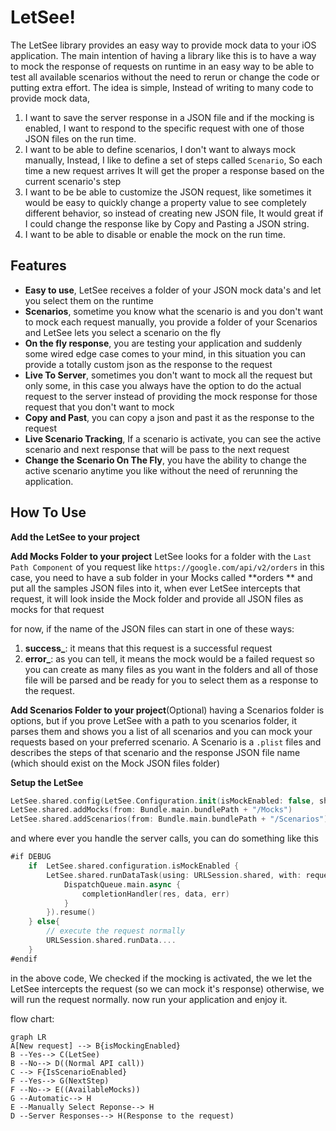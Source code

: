 # LetSee!
The LetSee library provides an easy way to provide mock data to your iOS application. The main intention of having a library like this is to have a way to mock the response of requests on runtime in an easy way to be able to test all available scenarios without the need to rerun or change the code or putting extra effort.
The idea is simple, Instead of writing to many code to provide mock data, 
1. I want to save the server response in a JSON file and if the mocking is enabled, I want to respond to the specific request with one of those JSON files on the run time.
2. I want to be able to define scenarios, I don't want to always mock manually, Instead, I like to define a set of steps called `Scenario`, So each time a new request arrives It will get the proper a response based on the current scenario's step 
3. I want to be be able to customize the JSON request, like sometimes it would be easy to quickly change a property value to see completely different behavior, so instead of creating new JSON file, It would great if I could change the response like by Copy and Pasting a JSON string.
4. I want to be able to disable or enable the mock on the run time.


## Features
- **Easy to use**, LetSee receives a folder of your JSON mock data's and let you select them on the runtime
- **Scenarios**, sometime you know what the scenario is and you don't want to mock each request manually, you provide a folder of your Scenarios and LetSee lets you select a scenario on the fly
- **On the fly response**, you are testing your application and suddenly some wired edge case comes to your mind, in this situation you can provide a totally custom json as the response to the request
- **Live To Server**, sometimes you don't want to mock all the request but only some, in this case you always have the option to do the actual request to the server instead of providing the mock response for those request that you don't want to mock
- **Copy and Past**, you can copy a json and past it as the response to the request
- **Live Scenario Tracking**, If a scenario is activate, you can see the active scenario and next response that will be pass to the next request
- **Change the Scenario On The Fly**, you have the ability to change the active scenario anytime you like without the need of rerunning the application.

## How To Use

**Add the LetSee to your project**

**Add Mocks Folder to your project**
LetSee looks for a folder with the `Last Path Component` of you request like
`https://google.com/api/v2/orders` in this case, you need to have a sub folder in your Mocks called **orders ** and put all the samples JSON files into it, when ever LetSee intercepts that request, it will look inside the Mock folder and provide all JSON files as mocks for that request

for now, if the name of the JSON files can start in one of these ways:
1. **success_**: it means that this request is a successful request
2. **error_**: as you can tell, it means the mock would be a failed request
so you can create as many files as you want in the folders and all of those file will be parsed and be ready for you to select them as a response to the request.

**Add Scenarios Folder to your project**(Optional)
having a Scenarios folder is options, but if you prove LetSee with a path to you scenarios folder, it parses them and shows you a list of all scenarios and you can mock your requests based on your preferred scenario. A Scenario is a `.plist` files and describes the steps of that scenario and the response JSON file name (which should exist on the Mock JSON files folder)

**Setup the LetSee**
```swift
LetSee.shared.config(LetSee.Configuration.init(isMockEnabled: false, shouldCutBaseURLFromURLsTitle: true, baseURL: serverBaseURL))
LetSee.shared.addMocks(from: Bundle.main.bundlePath + "/Mocks")
LetSee.shared.addScenarios(from: Bundle.main.bundlePath + "/Scenarios")
```
and where ever you handle the server calls, you can do something like this
```swift
#if DEBUG
	if  LetSee.shared.configuration.isMockEnabled {
		LetSee.shared.runDataTask(using: URLSession.shared, with: request, completionHandler: {data,res,err in
			DispatchQueue.main.async {
				completionHandler(res, data, err)
			}
		}).resume()
	} else{
		// execute the request normally
		URLSession.shared.runData....
	}
#endif
```
in the above code, We checked if the mocking is activated, the we let the LetSee intercepts the request (so we can mock it's response) otherwise, we will run the request normally.
now run your application and enjoy it.

flow chart:

```mermaid
graph LR
A[New request] --> B{isMockingEnabled}
B --Yes--> C(LetSee)
B --No--> D((Normal API call))
C --> F{IsScenarioEnabled}
F --Yes--> G(NextStep)
F --No--> E((AvailableMocks))
G --Automatic--> H
E --Manually Select Reponse--> H
D --Server Responses--> H(Response to the request)
